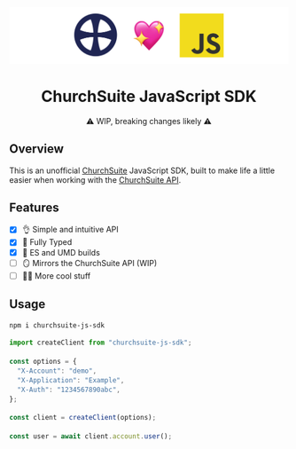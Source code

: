 ![header](https://github.com/darbymanning/churchsuite-js-sdk/raw/main/.github/header.png)

<div align="center">

# ChurchSuite JavaScript SDK

⚠️ WIP, breaking changes likely ⚠️

</div>

## Overview

This is an unofficial [ChurchSuite](https://churchsuite.com) JavaScript SDK, built to make life a little easier when working with the [ChurchSuite API](https://github.com/ChurchSuite/churchsuite-api).

## Features

- [x] 👌 Simple and intuitive API
- [x] 🔑 Fully Typed
- [x] 👷 ES and UMD builds
- [ ] 🪞 Mirrors the ChurchSuite API (WIP)
- [ ] 🤷‍♂️ More cool stuff

## Usage

```bash
npm i churchsuite-js-sdk
```

```ts
import createClient from "churchsuite-js-sdk";

const options = {
  "X-Account": "demo",
  "X-Application": "Example",
  "X-Auth": "1234567890abc",
};

const client = createClient(options);

const user = await client.account.user();
```
